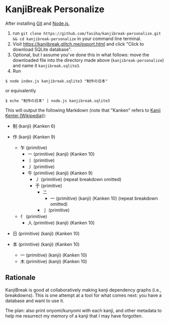 # KanjiBreak Personalize

After installing [Git](https://git-scm.com) and [Node.js](https://nodejs.org),

1. run `git clone https://github.com/fasiha/kanjibreak-personalize.git && cd kanjibreak-personalize` in your command line terminal.
1. Visit https://kanjibreak.glitch.me/export.html and click "Click to download SQLite database".
1. Optional, but I assume you've done this in what follows: move the downloaded file into the directory made above (`kanjibreak-personalize`) and name it `kanjibreak.sqlite3`.
1. Run
```
$ node index.js kanjibreak.sqlite3 "制作の日本"
```
or equivalently
```
$ echo "制作の日本" | node.js kanjibreak.sqlite3
```

This will output the following Markdown (note that "Kanken" refers to [Kanji Kentei (Wikipedia)](https://en.wikipedia.org/wiki/Kanji_Kentei)):

- 制 (kanji) (Kanken 6)

- 作 (kanji) (Kanken 9)
  - 乍 (primitive)
    - 一 (primitive) (kanji) (Kanken 10)
    - 丨 (primitive)
    - 丿 (primitive)
    - 午 (primitive) (kanji) (Kanken 9)
      - 丿 (primitive) (repeat breakdown omitted)
      - 于 (primitive)
        - ニ
          - 一 (primitive) (kanji) (Kanken 10) (repeat breakdown omitted)
        - 亅 (primitive)
  - 亻 (primitive)
    - 人 (primitive) (kanji) (Kanken 10)

- 日 (primitive) (kanji) (Kanken 10)

- 本 (primitive) (kanji) (Kanken 10)
  - 一 (primitive) (kanji) (Kanken 10)
  - 木 (primitive) (kanji) (Kanken 10)

## Rationale

KanjiBreak is good at collaboratively making kanji dependency graphs (i.e., breakdowns). This is one attempt at a tool for what comes next: you have a database and want to use it.

The plan: also print onyomi/kunyomi with each kanji, and other metadata to help me resurrect my memory of a kanji that I may have forgotten.